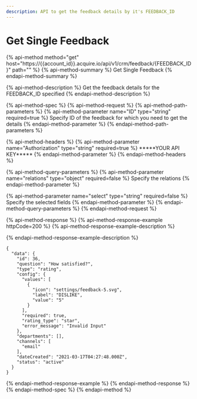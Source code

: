 ```yaml
---
description: API to get the feedback details by it's FEEDBACK_ID
---
```


# Get Single Feedback

{% api-method method="get" host="https://{{account\_id}}.acquire.io/api/v1/crm/feedback/{FEEDBACK\_ID}" path="" %}
{% api-method-summary %}
Get Single Feedback
{% endapi-method-summary %}

{% api-method-description %}
Get the feedback details for the FEEDBACK\_ID specified
{% endapi-method-description %}

{% api-method-spec %}
{% api-method-request %}
{% api-method-path-parameters %}
{% api-method-parameter name="ID" type="string" required=true %}
Specify ID of the feedback for which you need to get the details
{% endapi-method-parameter %}
{% endapi-method-path-parameters %}

{% api-method-headers %}
{% api-method-parameter name="Authorization" type="string" required=true %}
\*\*\*\*\*YOUR API KEY\*\*\*\*\*
{% endapi-method-parameter %}
{% endapi-method-headers %}

{% api-method-query-parameters %}
{% api-method-parameter name="relations" type="object" required=false %}
Specify the relations
{% endapi-method-parameter %}

{% api-method-parameter name="select" type="string" required=false %}
Specify the selected fields
{% endapi-method-parameter %}
{% endapi-method-query-parameters %}
{% endapi-method-request %}

{% api-method-response %}
{% api-method-response-example httpCode=200 %}
{% api-method-response-example-description %}

{% endapi-method-response-example-description %}

```
{
  "data": {
    "id": 36,
    "question": "How satisfied?",
    "type": "rating",
    "config": {
      "values": [
        {
          "icon": "settings/feedback-5.svg",
          "label": "DISLIKE",
          "value": "5"
        }
      ],
      "required": true,
      "rating_type": "star",
      "error_message": "Invalid Input"
    },
    "departments": [],
    "channels": [
      "email"
    ],
    "dateCreated": "2021-03-17T04:27:48.000Z",
    "status": "active"
  }
}
```
{% endapi-method-response-example %}
{% endapi-method-response %}
{% endapi-method-spec %}
{% endapi-method %}

